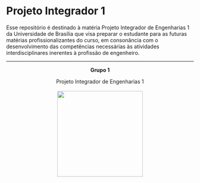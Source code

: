 # Projeto Integrador 1

Esse repositório é destinado à matéria Projeto Integrador de Engenharias 1 da Universidade de Brasília que visa preparar o estudante para as futuras matérias profissionalizantes do
curso, em consonância com o desenvolvimento das competências necessárias às atividades
interdisciplinares inerentes à profissão de engenheiro.

<hr/>
<p align="center"><b>Grupo 1</b></p>
<p align="center">Projeto Integrador de Engenharias 1<br /><br />
<a href="https://fga.unb.br" target="_blank"><img width="230"src="https://4.bp.blogspot.com/-0aa6fAFnSnA/VzICtBQgciI/AAAAAAAARn4/SxVsQPFNeE0fxkCPVgMWbhd5qIEAYCMbwCLcB/s1600/unb-gama.png"></a>
</p>